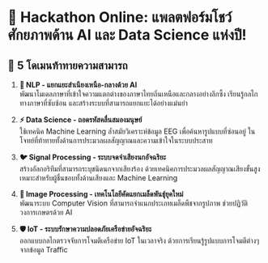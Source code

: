 # 🚀 Hackathon Online: แพลตฟอร์มโชว์ศักยภาพด้าน AI และ Data Science แห่งปี!

## 🎯 5 โดเมนท้าทายความสามารถ

1. **🧠 NLP - แยกแยะสำเนียงเหนือ-กลางด้วย AI**  
   พัฒนาโมเดลภาษาที่เข้าใจความแตกต่างของภาษาไทยถิ่นเหนือและกลางอย่างลึกซึ้ง เรียนรู้กลไกทางภาษาที่ซับซ้อน และสร้างระบบที่สามารถแยกแยะได้อย่างแม่นยำ

2. **⚡ Data Science - ถอดรหัสคลื่นสมองมนุษย์**  
   ใช้เทคนิค Machine Learning ล้ำสมัยวิเคราะห์ข้อมูล EEG เพื่อค้นหารูปแบบที่ซ่อนอยู่ ในโจทย์ที่ท้าทายทั้งด้านการประมวลผลสัญญาณและความเข้าใจในระบบประสาท

3. **🐦 Signal Processing - ระบบจดจำเสียงนกอัจฉริยะ**  
   สร้างอัลกอริทึมที่สามารถระบุชนิดนกจากเสียงร้อง ด้วยเทคนิคการประมวลผลสัญญาณเสียงขั้นสูง เหมาะสำหรับผู้ชื่นชอบทั้งด้านเสียงและ Machine Learning

4. **🌱 Image Processing - เทคโนโลยีคัดแยกเมล็ดพันธุ์ยุคใหม่**  
   พัฒนาระบบ Computer Vision ที่สามารถจำแนกประเภทเมล็ดพืชจากรูปภาพ ช่วยปฏิวัติวงการเกษตรด้วย AI

5. **🛡️ IoT - ระบบรักษาความปลอดภัยเครือข่ายอัจฉริยะ**  
   ออกแบบกลไกตรวจจับการโจมตีเครือข่าย IoT ในเวลาจริง ด้วยการเรียนรู้รูปแบบการโจมตีต่างๆ จากข้อมูล Traffic

